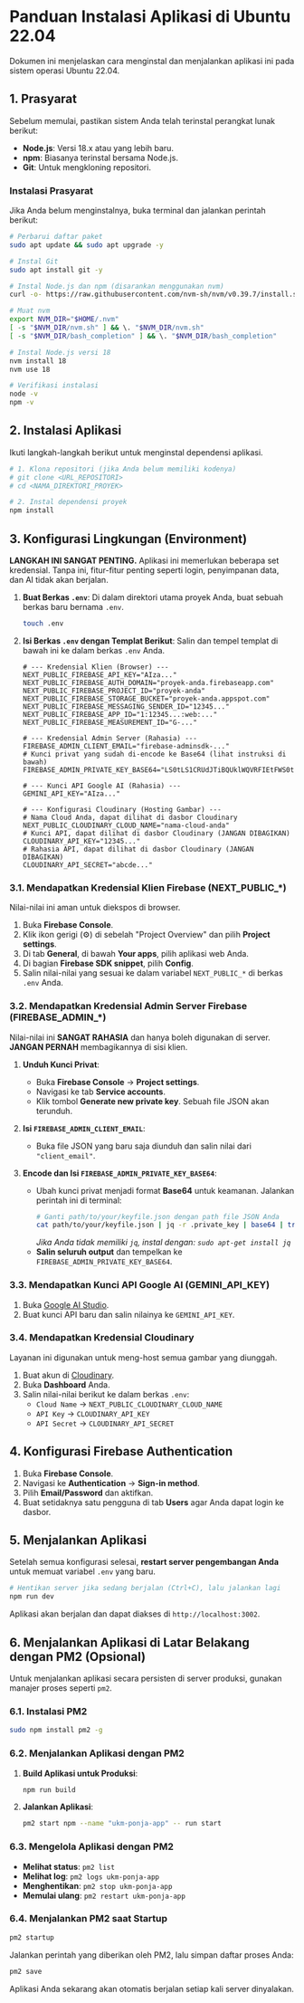 # Panduan Instalasi Aplikasi di Ubuntu 22.04

Dokumen ini menjelaskan cara menginstal dan menjalankan aplikasi ini pada sistem operasi Ubuntu 22.04.

## 1. Prasyarat

Sebelum memulai, pastikan sistem Anda telah terinstal perangkat lunak berikut:

- **Node.js**: Versi 18.x atau yang lebih baru.
- **npm**: Biasanya terinstal bersama Node.js.
- **Git**: Untuk mengkloning repositori.

### Instalasi Prasyarat

Jika Anda belum menginstalnya, buka terminal dan jalankan perintah berikut:

```bash
# Perbarui daftar paket
sudo apt update && sudo apt upgrade -y

# Instal Git
sudo apt install git -y

# Instal Node.js dan npm (disarankan menggunakan nvm)
curl -o- https://raw.githubusercontent.com/nvm-sh/nvm/v0.39.7/install.sh | bash

# Muat nvm
export NVM_DIR="$HOME/.nvm"
[ -s "$NVM_DIR/nvm.sh" ] && \. "$NVM_DIR/nvm.sh"
[ -s "$NVM_DIR/bash_completion" ] && \. "$NVM_DIR/bash_completion"

# Instal Node.js versi 18
nvm install 18
nvm use 18

# Verifikasi instalasi
node -v
npm -v
```

## 2. Instalasi Aplikasi

Ikuti langkah-langkah berikut untuk menginstal dependensi aplikasi.

```bash
# 1. Klona repositori (jika Anda belum memiliki kodenya)
# git clone <URL_REPOSITORI>
# cd <NAMA_DIREKTORI_PROYEK>

# 2. Instal dependensi proyek
npm install
```

## 3. Konfigurasi Lingkungan (Environment)

**LANGKAH INI SANGAT PENTING.** Aplikasi ini memerlukan beberapa set kredensial. Tanpa ini, fitur-fitur penting seperti login, penyimpanan data, dan AI tidak akan berjalan.

1.  **Buat Berkas `.env`**:
    Di dalam direktori utama proyek Anda, buat sebuah berkas baru bernama `.env`.
    ```bash
    touch .env
    ```

2.  **Isi Berkas `.env` dengan Templat Berikut**:
    Salin dan tempel templat di bawah ini ke dalam berkas `.env` Anda.

    ```
    # --- Kredensial Klien (Browser) ---
    NEXT_PUBLIC_FIREBASE_API_KEY="AIza..."
    NEXT_PUBLIC_FIREBASE_AUTH_DOMAIN="proyek-anda.firebaseapp.com"
    NEXT_PUBLIC_FIREBASE_PROJECT_ID="proyek-anda"
    NEXT_PUBLIC_FIREBASE_STORAGE_BUCKET="proyek-anda.appspot.com"
    NEXT_PUBLIC_FIREBASE_MESSAGING_SENDER_ID="12345..."
    NEXT_PUBLIC_FIREBASE_APP_ID="1:12345...:web:..."
    NEXT_PUBLIC_FIREBASE_MEASUREMENT_ID="G-..."

    # --- Kredensial Admin Server (Rahasia) ---
    FIREBASE_ADMIN_CLIENT_EMAIL="firebase-adminsdk-..."
    # Kunci privat yang sudah di-encode ke Base64 (lihat instruksi di bawah)
    FIREBASE_ADMIN_PRIVATE_KEY_BASE64="LS0tLS1CRUdJTiBQUklWQVRFIEtFWS0tLS0tXG5..."

    # --- Kunci API Google AI (Rahasia) ---
    GEMINI_API_KEY="AIza..."

    # --- Konfigurasi Cloudinary (Hosting Gambar) ---
    # Nama Cloud Anda, dapat dilihat di dasbor Cloudinary
    NEXT_PUBLIC_CLOUDINARY_CLOUD_NAME="nama-cloud-anda"
    # Kunci API, dapat dilihat di dasbor Cloudinary (JANGAN DIBAGIKAN)
    CLOUDINARY_API_KEY="12345..."
    # Rahasia API, dapat dilihat di dasbor Cloudinary (JANGAN DIBAGIKAN)
    CLOUDINARY_API_SECRET="abcde..."
    ```

### 3.1. Mendapatkan Kredensial Klien Firebase (NEXT_PUBLIC_*)

Nilai-nilai ini aman untuk diekspos di browser.
1. Buka **Firebase Console**.
2. Klik ikon gerigi (⚙️) di sebelah "Project Overview" dan pilih **Project settings**.
3. Di tab **General**, di bawah **Your apps**, pilih aplikasi web Anda.
4. Di bagian **Firebase SDK snippet**, pilih **Config**.
5. Salin nilai-nilai yang sesuai ke dalam variabel `NEXT_PUBLIC_*` di berkas `.env` Anda.

### 3.2. Mendapatkan Kredensial Admin Server Firebase (FIREBASE_ADMIN_*)

Nilai-nilai ini **SANGAT RAHASIA** dan hanya boleh digunakan di server. **JANGAN PERNAH** membagikannya di sisi klien.

1.  **Unduh Kunci Privat**:
    *   Buka **Firebase Console** -> **Project settings**.
    *   Navigasi ke tab **Service accounts**.
    *   Klik tombol **Generate new private key**. Sebuah file JSON akan terunduh.

2.  **Isi `FIREBASE_ADMIN_CLIENT_EMAIL`**:
    *   Buka file JSON yang baru saja diunduh dan salin nilai dari `"client_email"`.

3.  **Encode dan Isi `FIREBASE_ADMIN_PRIVATE_KEY_BASE64`**:
    *   Ubah kunci privat menjadi format **Base64** untuk keamanan. Jalankan perintah ini di terminal:
        ```bash
        # Ganti path/to/your/keyfile.json dengan path file JSON Anda
        cat path/to/your/keyfile.json | jq -r .private_key | base64 | tr -d '\n'
        ```
        *Jika Anda tidak memiliki `jq`, instal dengan: `sudo apt-get install jq`*
    *   **Salin seluruh output** dan tempelkan ke `FIREBASE_ADMIN_PRIVATE_KEY_BASE64`.

### 3.3. Mendapatkan Kunci API Google AI (GEMINI_API_KEY)

1. Buka [Google AI Studio](https://aistudio.google.com/app/apikey).
2. Buat kunci API baru dan salin nilainya ke `GEMINI_API_KEY`.

### 3.4. Mendapatkan Kredensial Cloudinary

Layanan ini digunakan untuk meng-host semua gambar yang diunggah.
1. Buat akun di [Cloudinary](https://cloudinary.com/).
2. Buka **Dashboard** Anda.
3. Salin nilai-nilai berikut ke dalam berkas `.env`:
    *   `Cloud Name` -> `NEXT_PUBLIC_CLOUDINARY_CLOUD_NAME`
    *   `API Key` -> `CLOUDINARY_API_KEY`
    *   `API Secret` -> `CLOUDINARY_API_SECRET`

## 4. Konfigurasi Firebase Authentication

1.  Buka **Firebase Console**.
2.  Navigasi ke **Authentication** -> **Sign-in method**.
3.  Pilih **Email/Password** dan aktifkan.
4.  Buat setidaknya satu pengguna di tab **Users** agar Anda dapat login ke dasbor.

## 5. Menjalankan Aplikasi

Setelah semua konfigurasi selesai, **restart server pengembangan Anda** untuk memuat variabel `.env` yang baru.

```bash
# Hentikan server jika sedang berjalan (Ctrl+C), lalu jalankan lagi
npm run dev
```

Aplikasi akan berjalan dan dapat diakses di `http://localhost:3002`.

## 6. Menjalankan Aplikasi di Latar Belakang dengan PM2 (Opsional)

Untuk menjalankan aplikasi secara persisten di server produksi, gunakan manajer proses seperti `pm2`.

### 6.1. Instalasi PM2

```bash
sudo npm install pm2 -g
```

### 6.2. Menjalankan Aplikasi dengan PM2

1.  **Build Aplikasi untuk Produksi**:
    ```bash
    npm run build
    ```

2.  **Jalankan Aplikasi**:
    ```bash
    pm2 start npm --name "ukm-ponja-app" -- run start
    ```

### 6.3. Mengelola Aplikasi dengan PM2

-   **Melihat status**: `pm2 list`
-   **Melihat log**: `pm2 logs ukm-ponja-app`
-   **Menghentikan**: `pm2 stop ukm-ponja-app`
-   **Memulai ulang**: `pm2 restart ukm-ponja-app`

### 6.4. Menjalankan PM2 saat Startup

```bash
pm2 startup
```
Jalankan perintah yang diberikan oleh PM2, lalu simpan daftar proses Anda:
```bash
pm2 save
```
Aplikasi Anda sekarang akan otomatis berjalan setiap kali server dinyalakan.
